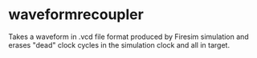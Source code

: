 # waveformrecoupler
Takes a waveform in .vcd file format produced by Firesim simulation and erases "dead" clock cycles in the simulation clock and all in target.
